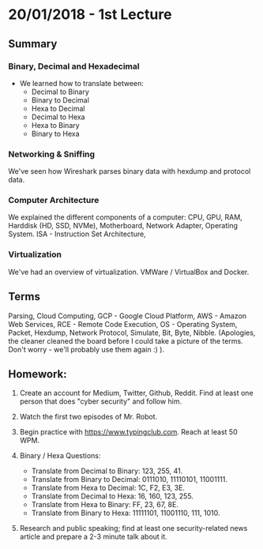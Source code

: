 # 20/01/2018 - 1st Lecture

## Summary

### Binary, Decimal and Hexadecimal
- We learned how to translate between:
  - Decimal to Binary
  - Binary to Decimal
  - Hexa to Decimal
  - Decimal to Hexa
  - Hexa to Binary
  - Binary to Hexa

### Networking & Sniffing

We've seen how Wireshark parses binary data with hexdump and protocol data.

### Computer Architecture

We explained the different components of a computer: CPU, GPU, RAM, Harddisk
(HD, SSD, NVMe), Motherboard, Network Adapter, Operating System. ISA -
Instruction Set Architecture,

### Virtualization

We've had an overview of virtualization. VMWare / VirtualBox and Docker.

## Terms

Parsing, Cloud Computing, GCP - Google Cloud Platform, AWS - Amazon Web Services,
RCE - Remote Code Execution, OS - Operating System, Packet, Hexdump, Network
Protocol, Simulate, Bit, Byte, Nibble. (Apologies, the cleaner cleaned the board before I could
take a picture of the terms. Don't worry - we'll probably use them again :) ).

##  Homework:

1. Create an account for Medium, Twitter, Github, Reddit. Find at least
one person that does "cyber security" and follow him.

1. Watch the first two episodes of Mr. Robot.

2. Begin practice with https://www.typingclub.com. Reach at least 50 WPM.

3. Binary / Hexa Questions:
    - Translate from Decimal to Binary: 123, 255, 41.
    - Translate from Binary to Decimal: 0111010, 11110101, 11001111.
    - Translate from Hexa to Decimal: 1C, F2, E3, 3E.
    - Translate from Decimal to Hexa: 16, 160, 123, 255.
    - Translate from Hexa to Binary: FF, 23, 67, 8E.
    - Translate from Binary to Hexa: 11111101, 11001110, 111, 1010.

4. Research and public speaking; find at least one security-related news article
and prepare a 2-3 minute talk about it.
